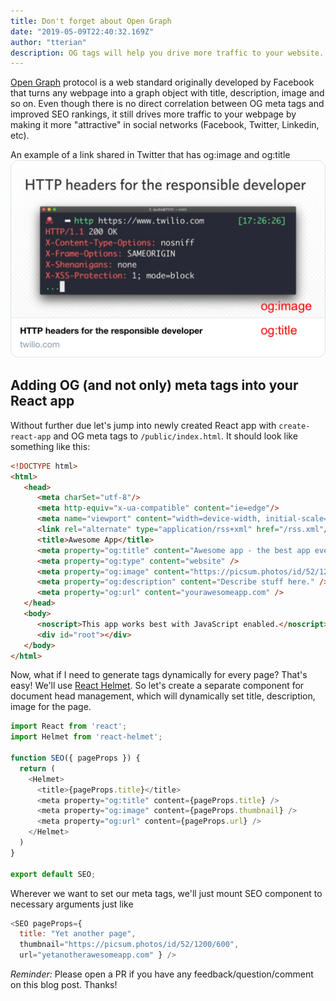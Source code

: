 ```yaml
---
title: Don't forget about Open Graph
date: "2019-05-09T22:40:32.169Z"
author: "tterian"
description: OG tags will help you drive more traffic to your website.
---
```


[Open Graph](http://ogp.me/) protocol is a web standard originally developed by Facebook that turns any webpage into a graph object with title, description, image and so on. Even though there is no direct correlation between OG meta tags and improved SEO rankings, it still drives more traffic to your webpage by making it more "attractive" in social networks (Facebook, Twitter, Linkedin, etc).

An example of a link shared in Twitter that has og:image and og:title
![og-example](./og-example.png)


## Adding OG (and not only) meta tags into your React app

Without further due let's jump into newly created React app with `create-react-app` and OG meta tags to `/public/index.html`. It should look like something like this:

```html
<!DOCTYPE html>
<html>
   <head>
      <meta charSet="utf-8"/>
      <meta http-equiv="x-ua-compatible" content="ie=edge"/>
      <meta name="viewport" content="width=device-width, initial-scale=1, shrink-to-fit=no"/>
      <link rel="alternate" type="application/rss+xml" href="/rss.xml"/>
      <title>Awesome App</title>
      <meta property="og:title" content="Awesome app - the best app ever" />
      <meta property="og:type" content="website" />
      <meta property="og:image" content="https://picsum.photos/id/52/1200/600" />
      <meta property="og:description" content="Describe stuff here." />
      <meta property="og:url" content="yourawesomeapp.com" />
   </head>
   <body>
      <noscript>This app works best with JavaScript enabled.</noscript>
      <div id="root"></div>
   </body>
</html>
```

Now, what if I need to generate tags dynamically for every page? That's easy!
We'll use [React Helmet](https://github.com/nfl/react-helmet). So let's create a separate component for document head management, which will dynamically set title, description, image for the page.

```Javascript
import React from 'react';
import Helmet from 'react-helmet';

function SEO({ pageProps }) {
  return (
    <Helmet>
      <title>{pageProps.title}</title>
      <meta property="og:title" content={pageProps.title} />
      <meta property="og:image" content={pageProps.thumbnail} />
      <meta property="og:url" content={pageProps.url} />
    </Helmet>    
  )
}

export default SEO;
```

Wherever we want to set our meta tags, we'll just mount SEO component to necessary arguments just like

```Javascript
<SEO pageProps={
  title: "Yet another page",
  thumbnail="https://picsum.photos/id/52/1200/600",
  url="yetanotherawesomeapp.com" } />
```


*Reminder:* Please open a PR if you have any feedback/question/comment on this blog post. Thanks!